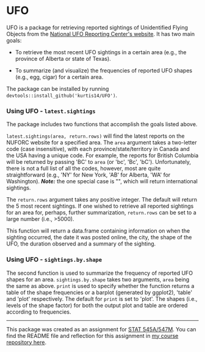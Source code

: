 UFO
===

UFO is a package for retrieving reported sightings of Unidentified Flying Objects from the [National UFO Reporting Center's website](www.nuforc.org). It has two main goals:

*	To retrieve the most recent UFO sightings in a certain area (e.g., the province of Alberta or state of Texas).

* To summarize (and visualize) the frequencies of reported UFO shapes (e.g., egg, cigar) for a certain area.

The package can be installed by running `devtools::install_github('kurtis14/UFO')`.

### Using UFO - `latest.sightings`

The package includes two functions that accomplish the goals listed above.

`latest.sightings(area, return.rows)` will find the latest reports on the NUFORC website for a specified area. The `area` argument takes a two-letter code (case insensitive), with each province/state/territory in Canada and the USA having a unique code. For example, the reports for British Columbia will be returned by passing 'BC' to `area` (or 'bc', 'Bc', 'bC'). Unfortunately, there is not a full list of all the codes, however, most are quite straightforward (e.g., 'NY' for New York, 'AB' for Alberta, 'WA' for Washington). __*Note:*__ the one special case is "", which will return international sightings.

The `return.rows` argument takes any positive integer. The default will return the 5 most recent sightings. If one wished to retrieve all reported sightings for an area for, perhaps, further summarization, `return.rows` can be set to a large number (i.e., >5000).

This function will return a data.frame containing information on when the sighting occurred, the date it was posted online, the city, the shape of the UFO, the duration observed and a summary of the sighting.


### Using UFO - `sightings.by.shape`

The second function is used to summarize the frequency of reported UFO shapes for an area. `sightings.by.shape` takes two arguments, `area` being the same as above. `print` is used to specify whether the function returns a table of the shape frequencies or a barplot (generated by ggplot2), 'table' and 'plot' respectively. The default for `print` is set to 'plot'. The shapes (i.e., levels of the shape factor) for both the output plot and table are ordered according to frequencies.

-----------------

This package was created as an assignment for [STAT 545A/547M](stat545-ubc.github.io/hw10_package.html). You can find the README file and reflection for this assignment in [my course repository here](https://github.com/STAT545-UBC/zz_kurtis_stewart-coursework/tree/master/homework_assignments/hmw_10).
